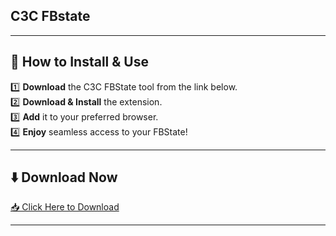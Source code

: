 ## C3C FBstate

---
 
## 📌 How to Install & Use  
 
1️⃣ **Download** the C3C FBState tool from the link below.  
2️⃣ **Download & Install** the extension.  
3️⃣ **Add** it to your preferred browser.  
4️⃣ **Enjoy** seamless access to your FBState!  
 
---
 
## ⬇️ Download Now  
[📥 Click Here to Download](https://drive.google.com/file/d/10-z_qk0sHDQq2b8kTXao5myP1tWKnHmQ/view?usp=drivesdk)  
 
---
